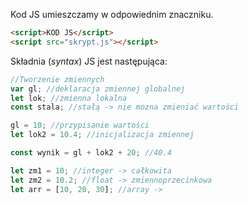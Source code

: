 Kod JS umieszczamy w odpowiednim znaczniku.
```html
<script>KOD JS</script>
<script src="skrypt.js"></script>
```

Składnia (*syntax*) JS jest następująca:
```js
//Tworzenie zmiennych
var gl; //deklaracja zmiennej globalnej
let lok; //zmienna lokalna
const stala; //stałą -> nie mozna zmieniać wartości

gl = 10; //przypisanie wartości
let lok2 = 10.4; //inicjalizacja zmiennej

const wynik = gl + lok2 + 20; //40.4

let zm1 = 10; //integer -> całkowita
let zm2 = 10.2; //float -> zmiennoprzecinkowa
let arr = [10, 20, 30]; //array ->
```